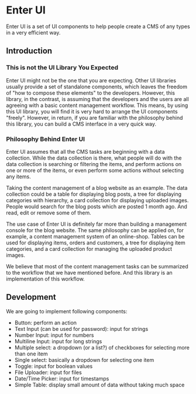 # Enter UI
Enter UI is a set of UI components to help people create a CMS of any types in a very efficient way.

## Introduction 

### This is not the UI Library You Expected
Enter UI might not be the one that you are expecting. Other UI libraries usually provide a set of standalone components, which leaves the freedom of "how to compose these elements" to the developers. However, this library, in the contrast, is assuming that the developers and the users are all agreeing with a basic content management workflow. This means, by using this UI library, you will find it is very hard to arrange the UI components "freely". However, in return, if you are familiar with the philosophy behind this library, you can build a CMS interface in a very quick way.

### Philosophy Behind Enter UI
Enter UI assumes that all the CMS tasks are beginning with a data collection. While the data collection is there, what people will do with the data collection is searching or filtering the items, and perform actions on one or more of the items, or even perform some actions without selecting any items.

Taking the content management of a blog website as an example. The data collection could be a table for displaying blog posts, a tree for displaying categories with hierarchy, a card collection for displaying uploaded images. People would search for the blog posts which are posted 1 month ago. And read, edit or remove some of them.

The use case of Enter UI is definitely far more than building a management console for the blog website. The same philosophy can be applied on, for example, a content management system of an online-shop. Tables can be used for displaying items, orders and customers, a tree for displaying item categories, and a card collection for managing the uploaded product images.

We believe that most of the content management tasks can be summarized to the workflow that we have mentioned before. And this library is an implementation of this workflow.

## Development

We are going to implement following components:
* Button: perform an action
* Text Input (can be used for password): input for strings
* Number Input: input for numbers
* Multiline Input: input for long strings 
* Multiple select: a dropdown (or a list?) of checkboxes for selecting more than one item
* Single select: basically a dropdown for selecting one item
* Toggle: input for boolean values
* File Uploader: input for files
* Date/Time Picker: input for timestamps
* Simple Table: display small amount of data without taking much space
